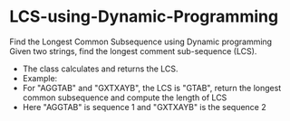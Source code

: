 # LCS-using-Dynamic-Programming
Find the Longest Common Subsequence using Dynamic programming
Given two strings, find the longest comment sub-sequence (LCS).
 * The class calculates and returns the LCS.
 * Example:
 * For "AGGTAB" and "GXTXAYB", the LCS is "GTAB", return the longest common subsequence and compute the length of LCS
 * Here "AGGTAB" is sequence 1 and "GXTXAYB" is the sequence 2
